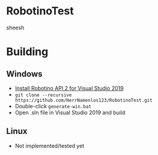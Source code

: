 # RobotinoTest

sheesh

# Building

## Windows
+ [Install Robotino API 2 for Visual Studio 2019](https://wiki.openrobotino.org/index.php?title=API2)
+ ```git clone --recursive https://github.com/HerrNamenlos123/RobotinoTest.git```
+ Double-click ```generate-win.bat```
+ Open .sln file in Visual Studio 2019 and build

## Linux
+ Not implemented/tested yet
